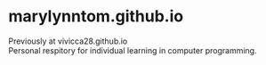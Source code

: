 # marylynntom.github.io

Previously at vivicca28.github.io
<br />
Personal respitory for individual learning in computer programming.
